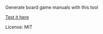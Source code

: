 Generate board game manuals with this tool

[Test it here](https://maingsgames.github.io/boardgame_manual_creator/)

License: MIT

